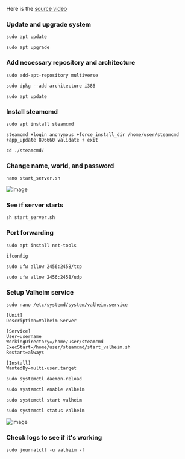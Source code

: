 Here is the [source video](https://youtu.be/gVUlcsiPFxA)

### Update and upgrade system
```
sudo apt update
```

```
sudo apt upgrade
```
### Add necessary repository and architecture
```
sudo add-apt-repository multiverse
```

```
sudo dpkg --add-architecture i386
```

```
sudo apt update
```
### Install steamcmd
```
sudo apt install steamcmd
```

```
steamcmd +login anonymous +force_install_dir /home/user/steamcmd +app_update 896660 validate + exit
```

```
cd ./steamcmd/
```
### Change name, world, and password
```
nano start_server.sh
```
![image](https://github.com/cdawg3/Virtual-Machine-Handbook/assets/99144314/175a226e-c025-41b7-b7c8-5be3828d80fd)

### See if server starts
```
sh start_server.sh
```
### Port forwarding
```
sudo apt install net-tools
```

```
ifconfig
```

```
sudo ufw allow 2456:2458/tcp
```

```
sudo ufw allow 2456:2458/udp
```
### Setup Valheim service
```
sudo nano /etc/systemd/system/valheim.service
```

```
[Unit]
Description=Valheim Server

[Service]
User=username
WorkingDirectory=/home/user/steamcmd
ExecStart=/home/user/steamcmd/start_valheim.sh
Restart=always

[Install]
WantedBy=multi-user.target
```

```
sudo systemctl daemon-reload
```

```
sudo systemctl enable valheim
```

```
sudo systemctl start valheim
```

```
sudo systemctl status valheim
```
![image](https://github.com/cdawg3/Virtual-Machine-Handbook/assets/99144314/fb67e079-7265-4e19-aa8f-0b72c447d2a9)

### Check logs to see if it's working
```
sudo journalctl -u valheim -f
```
